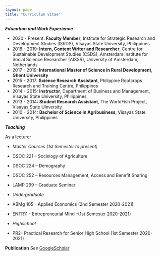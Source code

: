 ```yaml
---
layout: page
title: "Curriculum Vitae"
---
```


_**Education and Work Experience**_
* 2020 - Present: **Faculty Member**, Institute for Strategic Research and Development Studies (ISRDS), Visayas State University, Philippines
* 2018 - 2019: **Intern, Content Writer and Researcher**, Centre for Sustainable Development Studies (CSDS), Amsterdam Institute for Social Science Researcher (AISSR), University of Amsterdam, Netherlands
* 2017 - 2019: **International Master of Science in Rural Development, Ghent University**
* 2015 - 2017: **Science Research Assistant**, Philippine Rootcrops Research and Training Centre, Philippines
* 2014 - 2015: **Instructor**, Department of Business and Management, Visayas State University, Philippines
* 2013 - 2014: **Student Research Assistant**, The WorldFish Project, Visayas State Uinversity
* 2010 - 2014: **Bachelor of Science in Agribusiness**, Visayas State University, Philippines

_**Teaching**_

As a lecturer

* *Master Courses (1st Semester to present)*

* DSOC 221 – Sociology of Agriculture
* DSOC 224 – Demography
* DSOC 252 – Resources Management, Access and Benefit Sharing 
* LAMP 299 – Graduate Seminar

* *Undergraduate*

* ABMg 105 - Applied Economics (2nd Semester 2020-2021) 
* ENTR11   - Entrepreneurial Mind –(1st Semester 2020-2021)

* *Highschool*

* PR2- Practical Research for Senior High School (1st Semester 2020-2021)


**Publication**
*See*
[GoogleScholar](https://scholar.google.ca/citations?user=3R9ZhooAAAAJ&hl=en)
